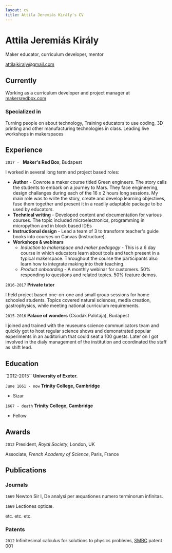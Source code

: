 ```yaml
---
layout: cv
title: Attila Jeremiás Király's CV
---
```

# Attila Jeremiás Király
Maker educator, curriculum developer, mentor

<div id="webaddress">
  <a href="mailto:attilajkiraly@gmail.com">attilajkiraly@gmail.com</a>
</div>


## Currently

Working as a curriculum developer and project manager at [makersredbox.com](https://www.makersredbox.com)

### Specialized in

Turning people on about technology, Training educators to use coding, 3D printing and other manufacturing technologies in class. Leading live workshops in makerspaces

## Experience

`2017 - `
**Maker's Red Box**, Budapest

I worked in several long term and project based roles:
- **Author** - Cowrote a maker course titled Green engineers. The story calls the students to embark on a journey to Mars. They face engineering, design challanges during each of the 16 x 2 hours long sessions. My main role was to write the story, create and develop learning objectives, fuse them together and present it in a readily adaptable package to be used by educators. 
- **Technical writing** - Developed content and documentation for various courses. The topic included microelectronics, programming in micropython and in block based IDEs
- **Instructional design** - Lead a team of 3 to transform teacher's guide books into courses on Canvas (Instructure).
- **Workshops & webinars**
    - *Induction to makerspace and maker pedagogy* - This is a 6 day course in which educators learn about tools and tech present in a typical makerspace. Throughout the course the participants also learn how to integrate making into their teaching.
    - *Product onboarding* - A monthly webinar for customers. 50% responding to questions and related topics. 50% feature demos.

`2016-2017`
**Private tutor**

I held project based one-on-one and small group sessions for home schooled students. Topics covered natural sciences, media creation, gastrophysics, while meeting national curriculum requirements.

`2015-2016`
**Palace of wonders** (Csodák Palotája), Budapest

I joined and trained with the museums science communicators team and quickly got to host regular science shows and demonstrated popular experiments in an auditorium that could seat a 100 guests. Later on I got involved in the dialy management of the institution and coordinated the staff as shift lead.

## Education

`2012-2015``
__University of Exeter.__

`June 1661 - now`
**Trinity College, Cambridge**

- Sizar

`1667 - death`
__Trinity College, Cambridge__

- Fellow



## Awards

`2012`
President, *Royal Society*, London, UK

Associate, *French Academy of Science*, Paris, France



## Publications

<!-- A list is also available [online](http://scholar.google.co.uk/citations?user=LTOTl0YAAAAJ) -->

### Journals

`1669`
Newton Sir I, De analysi per æquationes numero terminorum infinitas. 

`1669`
Lectiones opticæ.

etc. etc. etc.

### Patents

`2012`
Infinitesimal calculus for solutions to physics problems, [SMBC](http://www.techdirt.com/articles/20121011/09312820678/if-patents-had-been-around-time-newton.shtml) patent 001



<!-- ### Footer

Last updated: May 2013 -->


